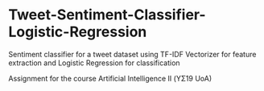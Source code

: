 # Tweet-Sentiment-Classifier-Logistic-Regression

Sentiment classifier for a tweet dataset using TF-IDF Vectorizer for feature extraction and Logistic Regression for classification

Assignment for the course Artificial Intelligence II (ΥΣ19 UoA)

